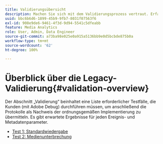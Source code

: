 ```yaml
---
title: Validierungsübersicht
description: Machen Sie sich mit dem Validierungsprozess vertraut. Erfahren Sie, wie Sie Protokolle senden, um eine ordnungsgemäße Implementierung zu validieren.
uuid: bbc6b6d6-1899-45b9-9fb7-8031f07563f6
exl-id: 908e9de6-9461-4f3d-9d94-5541c5dfeabb
feature: Media Analytics
role: User, Admin, Data Engineer
source-git-commit: a73ba98e025e0a915a5136bb9e0d5bcbde875b0a
workflow-type: tm+mt
source-wordcount: '62'
ht-degree: 100%

---
```


# Überblick über die Legacy-Validierung{#validation-overview}

Der Abschnitt „Validierung“ beinhaltet eine Liste erforderlicher Testfälle, die Kunden (mit Adobe Debug) durchführen müssen, um anschließend die Protokolle als Nachweis der ordnungsgemäßen Implementierung zu übermitteln.
Es gibt erwartete Ergebnisse für jeden Ereignis- und Metadatenparameter.

* [Test 1: Standardwiedergabe](test1-standard-playback.md)
* [Test 2: Medienunterbrechung](test2-media-interrupt.md)
